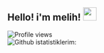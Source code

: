 ## Hello! i'm melih! <img src="https://raw.githubusercontent.com/MartinHeinz/MartinHeinz/master/wave.gif" width="30px">
![Profile views](https://gpvc.arturio.dev/melihjs)
<br>
![Github istatistiklerim:](https://github-readme-stats.vercel.app/api?username=melihjs&show_icons=true&theme=gruvbox)
